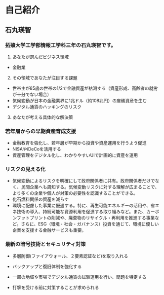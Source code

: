 # 自己紹介
## 石丸瑛智
### 拓殖大学工学部情報工学科三年の石丸瑛智です。


1. あなたが選んだビジネス領域
- 金融業

2. その領域であなたが注目する課題
- 世帯主が85歳の世帯の1/2で金融資産が枯渇する（資産形成、高齢者の就労が十分でない場合）
- 気候変動が日本の金融業界に1兆ドル（約108兆円）の座礁資産を生む
- デジタル通貨のハッキングのリスク

3. あなたが考える具体的な解決策
### 若年層からの早期資産育成支援
 - 金融教育を強化し、若年層が早期から投資や資産運用を行うよう促進
 - NISAやiDeCoを活用する
 - 資産管理をデジタル化し、わかりやすいUIで計画的に資産を運用

### リスクの見える化
 - 気候変動によるリスクを明確にして政府関係者に共有。政府関係者だけでなく、民間企業へも周知する。気候変動リスクに対する理解が広まることで、より多くの企業や個人が対策の必要性を認識することができる。
 - 化石燃料関係の資産を減らす
 - 環境に配慮した事業に優遇する。特に、再生可能エネルギーの活用や、省エネ技術の導入、持続可能な資源利用を促進する取り組みなど。また、カーボンフットプリントの削減や、廃棄物のリサイクル・再利用を推進する事業など。さらに、ESG（環境・社会・ガバナンス）投資を通じて、環境に優しい企業を支援する金融サービスも重要。

### 最新の暗号技術とセキュリティ対策
 - 多層防御(ファイアウォール、２要素認証など)を取り入れる
 - バックアップと復旧体制を強化する
 - 一部の地域や市場でデジタル通貨の試験運用を行い、問題を特定する

- 打撃を受ける前に対策することが求められる